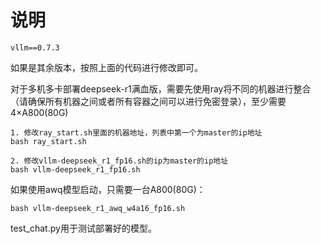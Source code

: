 # 说明
`vllm==0.7.3`

如果是其余版本，按照上面的代码进行修改即可。

对于多机多卡部署deepseek-r1满血版，需要先使用ray将不同的机器进行整合（请确保所有机器之间或者所有容器之间可以进行免密登录），至少需要4×A800(80G)

```shell
1. 修改ray_start.sh里面的机器地址，列表中第一个为master的ip地址
bash ray_start.sh

2. 修改vllm-deepseek_r1_fp16.sh的ip为master的ip地址
bash vllm-deepseek_r1_fp16.sh
```

如果使用awq模型启动，只需要一台A800(80G)：

```shell
bash vllm-deepseek_r1_awq_w4a16_fp16.sh
```

test_chat.py用于测试部署好的模型。
